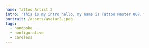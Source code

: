```yaml
---
name: Tattoo Artist 2
intro: 'This is my intro hello, my name is Tattoo Master 007.'
portrait: /assets/avatar2.jpeg
tags:
  - handpoke
  - nonfigurative
  - careless
---
```


